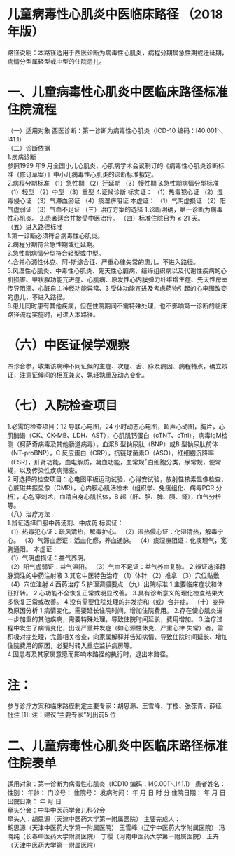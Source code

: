 # 儿童病毒性心肌炎中医临床路径 （2018 年版）  
路径说明：本路径适用于西医诊断为病毒性心肌炎，病程分期属急性期或迁延期，病情分型属轻型或中型的住院患儿。  
# 一、儿童病毒性心肌炎中医临床路径标准住院流程  
（一）适用对象 西医诊断：第一诊断为病毒性心肌炎（ICD-10 编码：I40.001＼I41.1）  
（二）诊断依据  
1.疾病诊断  
参照1999 年9 月全国小儿心肌炎、心肌病学术会议制订的《病毒性心肌炎诊断标准（修订草案）》中小儿病毒性心肌炎的诊断标准拟定。  
2.病程分期标准 （1）急性期 （2）迁延期 （3）慢性期 3.急性期病情分型标准 （1）轻型 （2）中型 （3）重型 4.证候诊断  标实证： （1）热毒犯心证 （2）湿毒侵心证 （3）气滞血瘀证 （4）痰湿痹阻证 本虚证： （1）气阴虚损证 （2）阳气虚弱证 （3）气血不足证 （三）治疗方案的选择 1.诊断明确，第一诊断为病毒性心肌炎。 2.患者适合并接受中医治疗。 （四）标准住院日为${\leqslant}21$ 天。  
（五）进入路径标准  
1.第一诊断必须符合病毒性心肌炎。  
2.病程分期符合急性期或迁延期。  
3.急性期病情分型符合轻型或中型。  
4.合并心源性休克、阿-斯综合征、严重心律失常的患儿，不进入路径。  
5.风湿性心肌炎、中毒性心肌炎、先天性心脏病、结缔组织病以及代谢性疾病的心肌损害、甲状腺功能亢进症、心肌病、原发性心内膜弹力纤维增生症、先天性房室传导阻滞、心脏自主神经功能异常、β 受体功能亢进及考虑药物引起的心电图改变的患儿，不进入路径。  
6.患儿同时患有其他疾病，但在住院期间不需特殊处理，也不影响第一诊断的临床路径流程实施时，可进入本路径。  
# （六）中医证候学观察  
四诊合参，收集该病种不同证候的主症、次症、舌、脉及病因、病程特点，确立辨证，注意证候间的相互兼夹、孰轻孰重及动态变化。  
# （七）入院检查项目  
1.必需的检查项目：12 导联心电图，24 小时动态心电图，超声心动图，胸片，心肌酶谱（CK、CK-MB、LDH、AST），心肌肌钙蛋白（cTNT、cTnI），病毒IgM检测（柯萨奇病毒及其他肠道病毒），血浆B 型钠尿肽（BNP）或B 型钠尿肽前体（NT-proBNP），C 反应蛋白（CRP），抗链球菌素O（ASO），红细胞沉降率（ESR），肝肾功能，血电解质，凝血功能，血常规$^+$白细胞分类，尿常规，便常规，以及传染性疾病筛查。  
2.可选择的检查项目：心电图平板运动试验，心得安试验，放射性核素显像检查，心脏磁共振显像（CMR），心内膜心肌活检术（组织学、免疫组化、病毒PCR 分析），心包穿刺术，血清自身心肌抗体，B 超（肝、胆、脾、胰、肾），血气分析等。  
（八）治疗方法  
1.辨证选择口服中药汤剂、中成药 标实证：  
（1）热毒犯心证：疏风清热，解毒护心。 （2）湿热侵心证：化湿清热，解毒宁心。 （3）气滞血瘀证：活血化瘀，养血通脉。  （4）痰湿痹阻证：化痰理气，宽胸通阳。 本虚证：  
（1）气阴虚损证：益气养阴。  
（2）阳气虚弱证：益气温阳。 （3）气血不足证：益气养血复脉。 2.辨证选择静脉滴注的中药注射液  3.其它中医特色治疗 （1）体针 （2）推拿 （3）穴位贴敷  （4）穴位注射  4.西药治疗  5.护理调摄要点 （九）出院标准 1.主要临床症状和体征好转。 2.心功能不全恢复正常或明显改善。  3.具有诊断意义的理化检查结果大多恢复正常或改善。 4.没有需要住院处理的并发症和（或）合并症。 （十）变异及原因分析 1.病情变化，需要延长住院时间，增加住院费用。 2.存在使心肌炎进一步加重的其他疾病，需要特殊处理，导致住院时间延长，费用增加。 3.治疗过程中发生了病情变化，出现严重并发症（如心源性休克、严重心律 失常）者，需积极对症处理，完善相关检查，向家属解释并告知病情、导致住院时间延长、增加住院费用的原因，必要时转入重症监护病房等。  
4.因患者及其家属意愿而影响本路径的执行时，退出本路径。  
# 注：  
参与诊疗方案和临床路径制定主要专家：胡思源、王雪峰、丁樱、张葆青、薛征  
批注 [1]: 注：建议“主要专家”列出前5 位  
# 二、儿童病毒性心肌炎中医临床路径标准住院表单  
适用对象：第一诊断为病毒性心肌炎（ICD10 编码：I40.001＼I41.1） 患者姓名：          性别：    年龄：    门诊号：         住院号：            发病时间：   年  月  日  时  分  住院日期：   年  月  日 出院日期：   年  月   日  
牵头分会：中华中医药学会儿科分会  
牵头人：胡思源（天津中医药大学第一附属医院） 主要完成人：  
胡思源（天津中医药大学第一附属医院） 王雪峰（辽宁中医药大学附属医院） 冯晓纯（长春中医药大学附属医院） 丁樱（河南中医药大学第一附属医院） 王卉（天津中医药大学第一附属医院）  